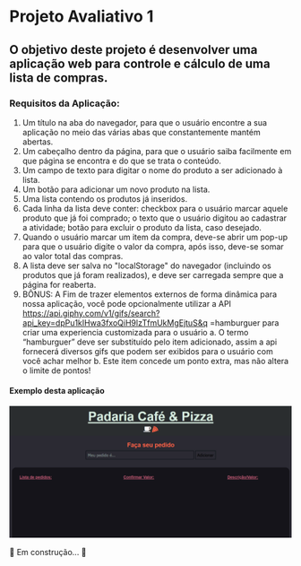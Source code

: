 # Projeto Avaliativo 1
## O objetivo deste projeto é desenvolver uma aplicação web para controle e cálculo de uma lista de compras.
### Requisitos da Aplicação:
1. Um título na aba do navegador, para que o usuário encontre a sua aplicação no meio
das várias abas que constantemente mantém abertas.
2. Um cabeçalho dentro da página, para que o usuário saiba facilmente em que página se
encontra e do que se trata o conteúdo.
3. Um campo de texto para digitar o nome do produto a ser adicionado à lista.
4. Um botão para adicionar um novo produto na lista.
5. Uma lista contendo os produtos já inseridos.
6. Cada linha da lista deve conter: checkbox para o usuário marcar aquele produto que já
foi comprado; o texto que o usuário digitou ao cadastrar a atividade; botão para
excluir o produto da lista, caso desejado.
7. Quando o usuário marcar um item da compra, deve-se abrir um pop-up para que o
usuário digite o valor da compra, após isso, deve-se somar ao valor total das compras.
8. A lista deve ser salva no "localStorage" do navegador (incluindo os produtos que já
foram realizados), e deve ser carregada sempre que a página for reaberta.
9. BÔNUS: A Fim de trazer elementos externos de forma dinâmica para nossa aplicação,
você pode opcionalmente utilizar a API
https://api.giphy.com/v1/gifs/search?api_key=dpPu1kIHwa3fxoQiH9lzTfmUkMgEjtuS&q
=hamburguer para criar uma experiencia customizada para o usuário
a. O termo “hamburguer” deve ser substituído pelo item adicionado, assim a api
fornecerá diversos gifs que podem ser exibidos para o usuário com você achar
melhor
b. Este item concede um ponto extra, mas não altera o limite de pontos!

#### Exemplo desta aplicação
![img1](https://github.com/Ro3son/DEVinHouse-M1-Projeto1/blob/main/imgs/img1.png)
<p>
 🚀 Em construção... 🚧 
</p>